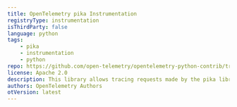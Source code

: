 ```yaml
---
title: OpenTelemetry pika Instrumentation
registryType: instrumentation
isThirdParty: false
language: python
tags:
    - pika
    - instrumentation
    - python
repo: https://github.com/open-telemetry/opentelemetry-python-contrib/tree/main/instrumentation/opentelemetry-instrumentation-pika
license: Apache 2.0
description: This library allows tracing requests made by the pika library.
authors: OpenTelemetry Authors
otVersion: latest
---
```

